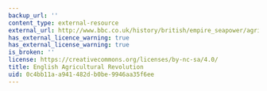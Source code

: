 ```yaml
---
backup_url: ''
content_type: external-resource
external_url: http://www.bbc.co.uk/history/british/empire_seapower/agricultural_revolution_01.shtml
has_external_licence_warning: true
has_external_license_warning: true
is_broken: ''
license: https://creativecommons.org/licenses/by-nc-sa/4.0/
title: English Agricultural Revolution
uid: 0c4bb11a-a941-482d-b0be-9946aa35f6ee
---
```


